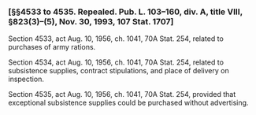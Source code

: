 ### [§§4533 to 4535. Repealed. Pub. L. 103–160, div. A, title VIII, §823(3)–(5), Nov. 30, 1993, 107 Stat. 1707] ###

Section 4533, act Aug. 10, 1956, ch. 1041, 70A Stat. 254, related to purchases of army rations.

Section 4534, act Aug. 10, 1956, ch. 1041, 70A Stat. 254, related to subsistence supplies, contract stipulations, and place of delivery on inspection.

Section 4535, act Aug. 10, 1956, ch. 1041, 70A Stat. 254, provided that exceptional subsistence supplies could be purchased without advertising.